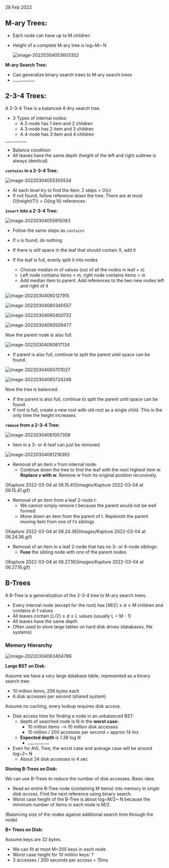 28 Feb 2022



## **M-ary Trees:**

- Each node can have up to M children

- Height of a complete M-ary tree is log~M~ N

  ![image-20220304053603352](images/image-20220304053603352.png)



**M-ary Search Tree:**

- Can generalize binary search trees to M-ary search trees
- <img src="images/image-20220304053829884.png" alt="image-20220304053829884" style="zoom:33%;" />



## **2-3-4 Trees:**

A 2-3-4 Tree is a balanced 4-Ary search tree.

- 3 Types of internal nodes:
  - A 2-node has 1 item and 2 children
  - A 3-node has 2 item and 3 children
  - A 4-node has 3 item and 4 children

<img src="images/image-20220304054657805.png" alt="image-20220304054657805" style="zoom:33%;" />

- Balance condition:
- All leaves have the same depth (height of the left and right subtree is always identical)

**`contains` in a 2-3-4 Tree:**

![image-20220304055305534](images/image-20220304055305534.png)

- At each level try to find the item: 2 steps = O(c)
- If not found, follow reference down the tree. There are at most O(height(T)) = O(log N) references.



**`insert` into a 2-3-4 Tree:**

![image-20220304055915083](images/image-20220304055915083.png)

- Follow the same steps as `contains`
- If x is found, do nothing
- If there is still space in the leaf that should contain X, add it

- If the leaf is full, evenly split it into nodes
  - Choose median m of values (out of all the nodes in leaf + x)
  - Left node contains items < m, right node contains items > m
  - Add median item to parent. Add references to the two new nodes left and right of it

![image-20220304060127915](images/image-20220304060127915.png)

![image-20220304060340557](images/image-20220304060340557.png)

![image-20220304060400732](images/image-20220304060400732.png)

![image-20220304060509477](images/image-20220304060509477.png)

Now the parent node is also full.

![image-20220304060617134](images/image-20220304060617134.png)

- If parent is also full, continue to split the parent until space can be found.

![image-20220304060701027](images/image-20220304060701027.png)

![image-20220304060724248](images/image-20220304060724248.png)

Now the tree is balanced.



- If the parent is also full, continue to split the parent until space can be found.
- If root is full, create a new root with old root as a single child. This is the only time the height increases.

**`remove` from a 2-3-4 Tree:**

![image-20220304061057308](images/image-20220304061057308.png)

- Item in a 3- or 4-leaf can just be removed

![image-20220304061218393](images/image-20220304061218393.png)

- Removal of an item v from internal node:
  - Continue down the tree to find the leaf with the next highest item w. **Replace v with w**. Remove w from its original position recursively.

![Kapture 2022-03-04 at 06.15.41](images/Kapture 2022-03-04 at 06.15.41.gif)

- Removal of an item from a leaf 2-node t:
  - We cannot simply remove t because the parent would not be well formed
  - Move down an item from the parent of t. Replenish the parent moving item from one of t’s siblings

![Kapture 2022-03-04 at 06.24.36](images/Kapture 2022-03-04 at 06.24.36.gif)

- Removal of an item in a leaf 2-node that has no 3- or 4-node siblings:
  - **Fuse** the sibling node with one of the parent nodes

![Kapture 2022-03-04 at 06.27.16](images/Kapture 2022-03-04 at 06.27.16.gif)



## **B-Trees**

A B-Tree is a generalization of the 2-3-4 tree to M-ary search trees.

- Every internal node (except for the root) has $\lceil M/2\rceil\le d\le M$ children and contains d-1 values
- All leaves contain $\lceil L/2\rceil\le d\le L$ values (usually L = M - 1)
- All leaves have the same depth
- Often used to store large tables on hard disk drives (databases, file systems)

### Memory Hierarchy

![image-20220304063404786](images/image-20220304063404786.png)



**Large BST on Disk:**

Assume we have a very large database table, represented as a binary search tree:

- 10 million items, 256 bytes each
- 6 disk accesses per second (shared system)

Assume no caching, every lookup requires disk access.

- Disk access time for finding a node in an unbalanced BST:
  - depth of searched node is N in the **worst case:**
    - 10 million items –> 10 million disk accesses
    - 10 million / 200 accesses per second = approx 14 hrs
  - **Expected depth** is 1.38 log N
    - <img src="images/image-20220304063737515.png" alt="image-20220304063737515" style="zoom:33%;" />
- Even for AVL Tree, the worst case and average case will be around log~2~ N
  - About 24 disk accesses in 4 sec



 **Storing B-Trees on Disk:**

We can use B-Trees to reduce the number of disk accesses. Basic idea:

- Read an entire B-Tree node (containing M items) into memory in *single disk access*. Find the next reference using binary search.
- Worst case height of the B-Tree is about log~M/2~ N because the minimum number of items in each node is M/2.

(Balancing size of the nodes against additional search time through the node)



**B+ Trees on Disk:**

Assume keys are 32 bytes.

- We can fit at most M=205 keys in each node
- Worst case height for 10 million keys: ?
- 3 accesses / 200 seconds per access = 15ms